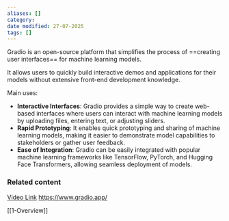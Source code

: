 ```yaml
---
aliases: []
category:
date modified: 27-07-2025
tags: []
---
```

Gradio is an open-source platform that simplifies the process of ==creating user interfaces== for machine learning models. 

It allows users to quickly build interactive demos and applications for their models without extensive front-end development knowledge. 

Main uses:

- **Interactive Interfaces**: Gradio provides a simple way to create web-based interfaces where users can interact with machine learning models by uploading files, entering text, or adjusting sliders.
- **Rapid Prototyping**: It enables quick prototyping and sharing of machine learning models, making it easier to demonstrate model capabilities to stakeholders or gather user feedback.
- **Ease of Integration**: Gradio can be easily integrated with popular machine learning frameworks like TensorFlow, PyTorch, and Hugging Face Transformers, allowing seamless deployment of models.

### Related content

[Video Link](https://www.youtube.com/watch?v=eE7CamOE-PA&list=PLcWfeUsAys2my8yUlOa6jEWB1-QbkNSUl&index=2)
https://www.gradio.app/

[[1-Overview]]